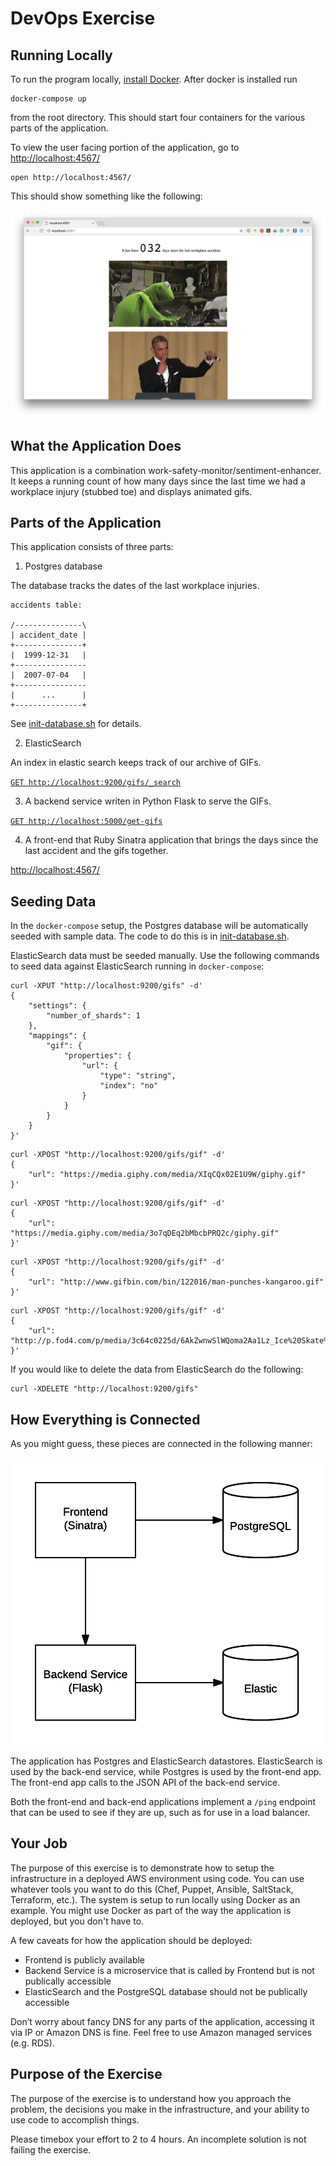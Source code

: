 # DevOps Exercise


## Running Locally

To run the program locally, [install Docker](https://docs.docker.com/docker-for-mac/). After docker is installed run

```
docker-compose up
```

from the root directory. This should start four containers for the various parts of the application.

To view the user facing portion of the application, go to [http://localhost:4567/](http://localhost:4567/)

```
open http://localhost:4567/
```

This should show something like the following:

![running frontend](docs/images/fully-running-app.png)


## What the Application Does

This application is a combination work-safety-monitor/sentiment-enhancer. It keeps a running count of how many days since the last time we had a workplace injury (stubbed toe) and displays animated gifs.


## Parts of the Application

This application consists of three parts:


1. Postgres database

The database tracks the dates of the last workplace injuries.

```
accidents table:

/---------------\
| accident_date |
+---------------+
|  1999-12-31   |
+----------------
|  2007-07-04   |
+----------------
|      ...      |
+---------------+
```

See [init-database.sh](postgres/init-database.sh) for details.


2. ElasticSearch

An index in elastic search keeps track of our archive of GIFs.

[`GET http://localhost:9200/gifs/_search`](http://localhost:9200/gifs/_search)


3. A backend service writen in Python Flask to serve the GIFs.

[`GET http://localhost:5000/get-gifs`](http://localhost:5000/get-gifs)


4. A front-end that Ruby Sinatra application that brings the days since the last accident and the gifs together.

[http://localhost:4567/](http://localhost:4567/)

## Seeding Data

In the `docker-compose` setup, the Postgres database will be automatically seeded with sample data. The code to do this is in [init-database.sh](postgres/init-database.sh).

ElasticSearch data must be seeded manually. Use the following commands to seed data against ElasticSearch running in `docker-compose`:

```
curl -XPUT "http://localhost:9200/gifs" -d'
{
    "settings": {
        "number_of_shards": 1
    },
    "mappings": {
        "gif": {
            "properties": {
                "url": {
                    "type": "string",
                    "index": "no"
                }
            }
        }
    }
}'
```

```
curl -XPOST "http://localhost:9200/gifs/gif" -d'
{
    "url": "https://media.giphy.com/media/XIqCQx02E1U9W/giphy.gif"
}'
```

```
curl -XPOST "http://localhost:9200/gifs/gif" -d'
{
    "url": "https://media.giphy.com/media/3o7qDEq2bMbcbPRQ2c/giphy.gif"
}'
```

```
curl -XPOST "http://localhost:9200/gifs/gif" -d'
{
    "url": "http://www.gifbin.com/bin/122016/man-punches-kangaroo.gif"
}'
```

```
curl -XPOST "http://localhost:9200/gifs/gif" -d'
{
    "url": "http://p.fod4.com/p/media/3c64c0225d/6AkZwnwSlWQoma2Aa1Lz_Ice%20Skate%20Wall.gif"
}'
```

If you would like to delete the data from ElasticSearch do the following:

```
curl -XDELETE "http://localhost:9200/gifs"
```

## How Everything is Connected

As you might guess, these pieces are connected in the following manner:

![architecture diagram](docs/images/architecture-diagram.png)

The application has Postgres and ElasticSearch datastores. ElasticSearch is used by the back-end service, while Postgres is used by the front-end app. The front-end app calls to the JSON API of the back-end service.

Both the front-end and back-end applications implement a `/ping` endpoint that can be used to see if they are up, such as for use in a load balancer.


## Your Job

The purpose of this exercise is to demonstrate how to setup the infrastructure in a deployed AWS environment using code. You can use whatever tools you want to do this (Chef, Puppet, Ansible, SaltStack, Terraform, etc.). The system is setup to run locally using Docker as an example. You might use Docker as part of the way the application is deployed, but you don't have to.

A few caveats for how the application should be deployed:

* Frontend is publicly available
* Backend Service is a microservice that is called by Frontend but is not publically accessible
* ElasticSearch and the PostgreSQL database should not be publically accessible

Don’t worry about fancy DNS for any parts of the application, accessing it via IP or Amazon DNS is fine. Feel free to use Amazon managed services (e.g. RDS).


## Purpose of the Exercise

The purpose of the exercise is to understand how you approach the problem, the decisions you make in the infrastructure, and your ability to use code to accomplish things.

Please timebox your effort to 2 to 4 hours. An incomplete solution is not failing the exercise.
